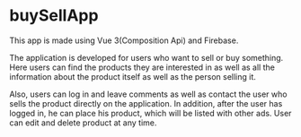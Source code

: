 # buySellApp

This app is made using Vue 3(Composition Api) and Firebase.

The application is developed for users who want to sell or buy something. Here users can find the products they are interested in as well as all the information about the product itself as well as the person selling it.

Also, users can log in and leave comments as well as contact the user who sells the product directly on the application. In addition, after the user has logged in, he can place his product, which will be listed with other ads. User can edit and delete product at any time.
